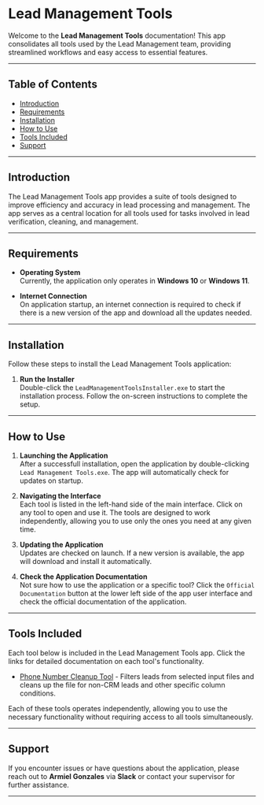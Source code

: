 # **Lead Management Tools**

Welcome to the **Lead Management Tools** documentation! This app consolidates all tools used by the Lead Management team, providing streamlined workflows and easy access to essential features.

---

## Table of Contents
- [Introduction](#introduction)
- [Requirements](#requirements)
- [Installation](#installation)
- [How to Use](#how-to-use)
- [Tools Included](#tools-included)
- [Support](#support)

---

## Introduction
The Lead Management Tools app provides a suite of tools designed to improve efficiency and accuracy in lead processing and management. The app serves as a central location for all tools used for tasks involved in lead verification, cleaning, and management.

---

## Requirements

- **Operating System**  
   Currently, the application only operates in **Windows 10** or **Windows 11**.

- **Internet Connection**  
   On application startup, an internet connection is required to check if there is a new version of the app and download all the updates needed.  

---

## Installation

Follow these steps to install the Lead Management Tools application:

1. **Run the Installer**  
   Double-click the `LeadManagementToolsInstaller.exe` to start the installation process. Follow the on-screen instructions to complete the setup.

---

## How to Use

1. **Launching the Application**  
   After a successfull installation, open the application by double-clicking `Lead Management Tools.exe`. The app will automatically check for updates on startup.

2. **Navigating the Interface**  
   Each tool is listed in the left-hand side of the main interface. Click on any tool to open and use it. The tools are designed to work independently, allowing you to use only the ones you need at any given time.

3. **Updating the Application**  
   Updates are checked on launch. If a new version is available, the app will download and install it automatically.

4. **Check the Application Documentation**  
   Not sure how to use the application or a specific tool? Click the `Official Documentation` button at the lower left side of the app user interface and check the official documentation of the application.

---

## Tools Included

Each tool below is included in the Lead Management Tools app. Click the links for detailed documentation on each tool's functionality.

- [Phone Number Cleanup Tool](./tools/phone_cleanup_tool/phone_cleanup.md) - Filters leads from selected input files and cleans up the file for non-CRM leads and other specific column conditions.

Each of these tools operates independently, allowing you to use the necessary functionality without requiring access to all tools simultaneously.

---

## Support

If you encounter issues or have questions about the application, please reach out to **Armiel Gonzales** via **Slack** or contact your supervisor for further assistance.

--- 

